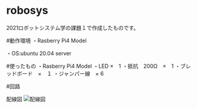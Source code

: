 # robosys
2021ロボットシステム学の課題１で作成したものです。

#動作環境
・Rasberry Pi4 Model

・OS:ubuntu 20.04 server

#使ったもの
・Rasberry Pi4 Model
・LED ×　1
・抵抗　200Ω　×　1
・ブレッドボード　×　１
・ジャンパー線　× 6

#回路

配線図
![配線図](https://user-images.githubusercontent.com/95580448/146232864-489d3742-2dac-43bd-8d5e-825c952cef02.jpg)


